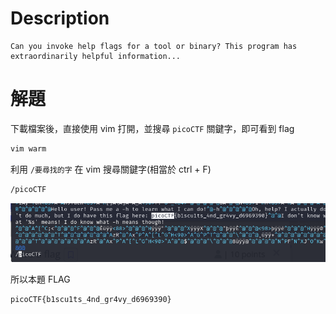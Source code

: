 # Description
```text
Can you invoke help flags for a tool or binary? This program has extraordinarily helpful information...
```
# 解題
下載檔案後，直接使用 vim 打開，並搜尋 `picoCTF` 關鍵字，即可看到 flag
```bash
vim warm
```
利用 `/要尋找的字` 在 vim 搜尋關鍵字(相當於 ctrl + F)
```bash
/picoCTF
```
![flag](../assets/Wave_a_flag__1.png)
<!-- flag -->
所以本題 FLAG 
```text
picoCTF{b1scu1ts_4nd_gr4vy_d6969390}
```
